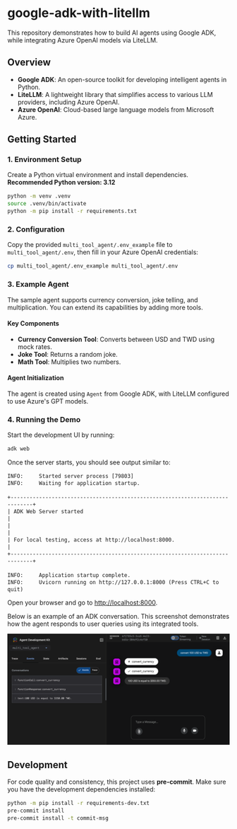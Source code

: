 # google-adk-with-litellm

This repository demonstrates how to build AI agents using Google ADK, while integrating Azure OpenAI models via LiteLLM.

## Overview

- **Google ADK**: An open-source toolkit for developing intelligent agents in Python.
- **LiteLLM**: A lightweight library that simplifies access to various LLM providers, including Azure OpenAI.
- **Azure OpenAI**: Cloud-based large language models from Microsoft Azure.

## Getting Started

### 1. Environment Setup

Create a Python virtual environment and install dependencies.
**Recommended Python version: 3.12**

```bash
python -m venv .venv
source .venv/bin/activate
python -m pip install -r requirements.txt
```

### 2. Configuration

Copy the provided `multi_tool_agent/.env_example` file to `multi_tool_agent/.env`, then fill in your Azure OpenAI credentials:

```bash
cp multi_tool_agent/.env_example multi_tool_agent/.env
```

### 3. Example Agent

The sample agent supports currency conversion, joke telling, and multiplication. You can extend its capabilities by adding more tools.

#### Key Components

- **Currency Conversion Tool**: Converts between USD and TWD using mock rates.
- **Joke Tool**: Returns a random joke.
- **Math Tool**: Multiplies two numbers.

#### Agent Initialization

The agent is created using `Agent` from Google ADK, with LiteLLM configured to use Azure's GPT models.

### 4. Running the Demo

Start the development UI by running:

```bash
adk web
```

Once the server starts, you should see output similar to:

```text
INFO:     Started server process [79803]
INFO:     Waiting for application startup.

+-----------------------------------------------------------------------------+
| ADK Web Server started                                                      |
|                                                                             |
| For local testing, access at http://localhost:8000.                         |
+-----------------------------------------------------------------------------+

INFO:     Application startup complete.
INFO:     Uvicorn running on http://127.0.0.1:8000 (Press CTRL+C to quit)
```

Open your browser and go to [http://localhost:8000](http://localhost:8000).

Below is an example of an ADK conversation.
This screenshot demonstrates how the agent responds to user queries using its integrated tools.

![ADK Conversation Example](docs/adk-conversation.png)

## Development

For code quality and consistency, this project uses **pre-commit**.
Make sure you have the development dependencies installed:

```bash
python -m pip install -r requirements-dev.txt
pre-commit install
pre-commit install -t commit-msg
```
